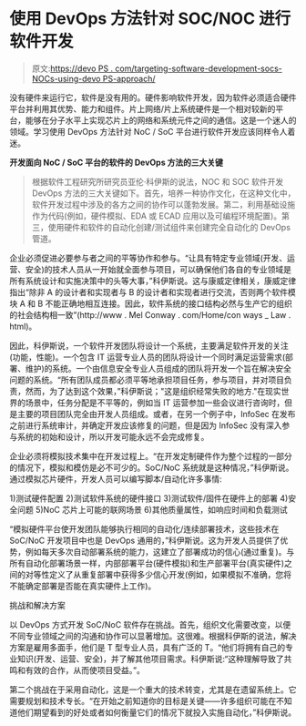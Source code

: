 # 使用 DevOps 方法针对 SOC/NOC 进行软件开发

> 原文:[https://devo PS . com/targeting-software-development-socs-NOCs-using-devo PS-approach/](https://devops.com/targeting-software-development-socs-nocs-using-devops-approach/)

没有硬件来运行它，软件是没有用的。硬件影响软件开发，因为软件必须适合硬件平台并利用其优势、能力和组件。片上网络/片上系统硬件是一个相对较新的平台，能够在分子水平上实现芯片上的网络和系统元件之间的通信。这是一个迷人的领域。学习使用 DevOps 方法针对 NoC / SoC 平台进行软件开发应该同样令人着迷。

**开发面向 NoC / SoC 平台的软件的 DevOps 方法的三大关键**

> 根据软件工程研究所研究员亚伦·科伊斯的说法，NOC 和 SOC 软件开发 DevOps 方法的三大关键如下。首先，培养一种协作文化，在这种文化中，软件开发过程中涉及的各方之间的协作可以蓬勃发展。第二，利用基础设施作为代码(例如，硬件模拟、EDA 或 ECAD 应用以及可编程环境配置)。第三，使用硬件和软件的自动化创建/测试组件来创建完全自动化的 DevOps 管道。

企业必须促进必要参与者之间的平等协作和参与。“让具有特定专业领域(开发、运营、安全)的技术人员从一开始就全面参与项目，可以确保他们各自的专业领域是所有系统设计和实施决策中的头等大事，”科伊斯说。这与康威定律相关，康威定律指出“除非 A 的设计者和实现者与 B 的设计者和实现者进行交流，否则两个软件模块 A 和 B 不能正确地相互连接。因此，软件系统的接口结构必然与生产它的组织的社会结构相一致”(http://www . Mel Conway . com/Home/con ways _ Law . html)。

因此，科伊斯说，一个软件开发团队将设计一个系统，主要满足软件开发的关注(功能，性能)。一个包含 IT 运营专业人员的团队将设计一个同时满足运营需求(部署、维护)的系统。一个由信息安全专业人员组成的团队将开发一个旨在解决安全问题的系统。“所有团队成员都必须平等地承担项目任务，参与项目，并对项目负责，然而，为了达到这个效果，”科伊斯说；"这是组织经常失败的地方."在现实世界的场景中，任务分配是不平等的，例如当 IT 运营参加一些会议进行咨询时，但是主要的项目团队完全由开发人员组成。或者，在另一个例子中，InfoSec 在发布之前进行系统审计，并确定开发应该修复的问题，但是因为 InfoSec 没有深入参与系统的初始和设计，所以开发可能永远不会完成修复。

企业必须将模拟技术集中在开发过程上。“在开发定制硬件作为整个过程的一部分的情况下，模拟和模仿是必不可少的。SoC/NoC 系统就是这种情况，”科伊斯说。通过模拟芯片硬件，开发人员可以编写脚本/自动化许多事情:

1)测试硬件配置
2)测试软件系统的硬件接口
3)测试软件/固件在硬件上的部署
4)安全问题
5)NoC 芯片上可能的联网场景
6)其他质量属性，如响应时间和负载测试

“模拟硬件平台使开发团队能够执行相同的自动化/连续部署技术，这些技术在 SoC/NoC 开发项目中也是 DevOps 通用的，”科伊斯说。这为开发人员提供了优势，例如每天多次自动部署系统的能力，这建立了部署成功的信心(通过重复)。与所有自动化部署场景一样，内部部署平台(硬件模拟)和生产部署平台(真实硬件)之间的对等性定义了从重复部署中获得多少信心开发(例如，如果模拟不准确，您将不能确定部署是否能在真实硬件上工作)。

挑战和解决方案

以 DevOps 方式开发 SoC/NoC 软件存在挑战。首先，组织文化需要改变，以便不同专业领域之间的沟通和协作可以显著增加。这很难。根据科伊斯的说法，解决方案是雇用多面手，他们是 T 型专业人员，具有广泛的 T。“他们将拥有自己的专业知识(开发、运营、安全)，并了解其他项目需求。科伊斯说:“这种理解导致了共鸣和有效的合作，从而使项目受益。”。

第二个挑战在于采用自动化，这是一个重大的技术转变，尤其是在遗留系统上。它需要规划和技术专长。“在开始之前知道你的目标是关键——许多组织可能在不知道他们期望看到的好处或者如何衡量它们的情况下就投入实施自动化，”科伊斯说。